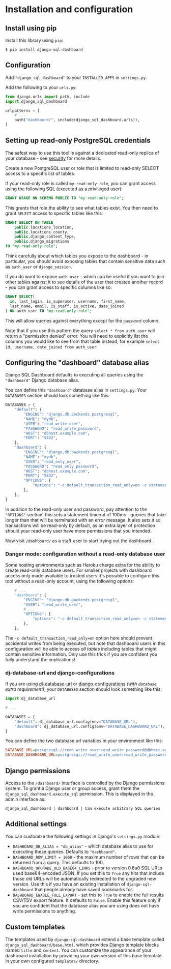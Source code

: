 # Installation and configuration

## Install using pip

Install this library using `pip`:

    $ pip install django-sql-dashboard

## Configuration

Add `"django_sql_dashboard"` to your `INSTALLED_APPS` in `settings.py`.

Add the following to your `urls.py`:

```python
from django.urls import path, include
import django_sql_dashboard

urlpatterns = [
    # ...
    path("dashboard/", include(django_sql_dashboard.urls)),
]
```

## Setting up read-only PostgreSQL credentials

The safest way to use this tool is against a dedicated read-only replica of your database - see [security](./security) for more details.

Create a new PostgreSQL user or role that is limited to read-only SELECT access to a specific list of tables.

If your read-only role is called `my-read-only-role`, you can grant access using the following SQL (executed as a privileged user):

```sql
GRANT USAGE ON SCHEMA PUBLIC TO "my-read-only-role";
```
This grants that role the ability to see what tables exist. You then need to grant `SELECT` access to specific tables like this:
```sql
GRANT SELECT ON TABLE
    public.locations_location,
    public.locations_county,
    public.django_content_type,
    public.django_migrations
TO "my-read-only-role";
```
Think carefully about which tables you expose to the dashboard - in particular, you should avoid exposing tables that contain sensitive data such as `auth_user` or `django_session`.

If you do want to expose `auth_user` - which can be useful if you want to join other tables against it to see details of the user that created another record - you can grant access to specific columns like so:
```sql
GRANT SELECT(
  id, last_login, is_superuser, username, first_name,
  last_name, email, is_staff, is_active, date_joined
) ON auth_user TO "my-read-only-role";
```
This will allow queries against everything except for the `password` column.

Note that if you use this pattern the query `select * from auth_user` will return a "permission denied" error. You will need to explicitly list the columns you would like to see from that table instead, for example `select id, username, date_joined from auth_user`.

## Configuring the "dashboard" database alias

Django SQL Dashboard defaults to executing all queries using the `"dashboard"` Django database alias.

You can define this `"dashboard"` database alias in `settings.py`. Your `DATABASES` section should look something like this:

```python
DATABASES = {
    "default": {
        "ENGINE": "django.db.backends.postgresql",
        "NAME": "mydb",
        "USER": "read_write_user",
        "PASSWORD": "read_write_password",
        "HOST": "dbhost.example.com",
        "PORT": "5432",
    },
    "dashboard": {
        "ENGINE": "django.db.backends.postgresql",
        "NAME": "mydb",
        "USER": "read_only_user",
        "PASSWORD": "read_only_password",
        "HOST": "dbhost.example.com",
        "PORT": "5432",
        "OPTIONS": {
            "options": "-c default_transaction_read_only=on -c statement_timeout=100"
        },
    },
}
```
In addition to the read-only user and password, pay attention to the `"OPTIONS"` section: this sets a statement timeout of 100ms - queries that take longer than that will be terminated with an error message. It also sets it so transactions will be read-only by default, as an extra layer of protection should your read-only user have more permissions that you intended.

Now visit `/dashboard/` as a staff user to start trying out the dashboard.

### Danger mode: configuration without a read-only database user

Some hosting environments such as Heroku charge extra for the ability to create read-only database users. For smaller projects with dashboard access only made available to trusted users it's possible to configure this tool without a read-only account, using the following options:

```python
    # ...
    "dashboard": {
        "ENGINE": "django.db.backends.postgresql",
        "USER": "read_write_user",
        # ...
        "OPTIONS": {
            "options": "-c default_transaction_read_only=on -c statement_timeout=100"
        },
    },
```
The `-c default_transaction_read_only=on` option here should prevent accidental writes from being executed, but note that dashboard users in this configuration will be able to access _all tables_ including tables that might contain sensitive information. Only use this trick if you are confident you fully understand the implications!

### dj-database-url and django-configurations

If you are using [dj-database-url](https://github.com/jacobian/dj-database-url) or [django-configurations](https://github.com/jazzband/django-configurations) _(with `database` extra requirement)_, your `DATABASES` section should look something like this:

```python
import dj_database_url

# ...

DATABASES = {
    "default": dj_database_url.config(env="DATABASE_URL"),
    "dashboard": dj_database_url.config(env="DATABASE_DASHBOARD_URL"),
}
```

You can define the two database url variables in your environment like this:

```ini
DATABASE_URL=postgresql://read_write_user:read_write_password@dbhost.example.com:5432/mydb
DATABASE_DASHBOARD_URL=postgresql://read_write_user:read_write_password@dbhost.example.com:5432/mydb?options=-c%20default_transaction_read_only%3Don%20-c%20statement_timeout%3D100
```

## Django permissions

Access to the `/dashboard/` interface is controlled by the Django permissions system. To grant a Django user or group access, grant them the `django_sql_dashboard.execute_sql` permission. This is displayed in the admin interface as:

    django_sql_dashboard | dashboard | Can execute arbitrary SQL queries

## Additional settings

You can customize the following settings in Django's `settings.py` module:

- `DASHBOARD_DB_ALIAS = "db_alias"` - which database alias to use for executing these queries. Defaults to `"dashboard"`.
- `DASHBOARD_ROW_LIMIT = 1000` - the maximum number of rows that can be returned from a query. This defaults to 100.
- `DASHBOARD_UPGRADE_OLD_BASE64_LINKS` - prior to version 0.8a0 SQL URLs used base64-encoded JSON. If you set this to `True` any hits that include those old URLs will be automatically redirected to the upgraded new version. Use this if you have an existing installation of `django-sql-dashboard` that people already have saved bookmarks for.
- `DASHBOARD_ENABLE_FULL_EXPORT` - set this to `True` to enable the full results CSV/TSV export feature. It defaults to `False`. Enable this feature only if you are confident that the database alias you are using does not have write permissions to anything.

## Custom templates

The templates used by `django-sql-dashboard` extend a base template called `django_sql_dashboard/base.html`, which provides Django template blocks named `title` and `content`. You can customize the appearance of your dashboard installation by providing your own version of this base template in your own configured `templates/` directory.
